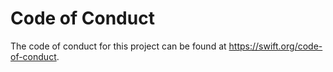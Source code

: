 # Code of Conduct

The code of conduct for this project can be found at https://swift.org/code-of-conduct.

<!-- Copyright (c) 2021 Apple Inc and the Swift Project authors. All Rights Reserved. -->